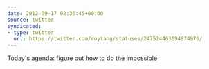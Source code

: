 ```yaml
---
date: 2012-09-17 02:36:45+00:00
source: twitter
syndicated:
- type: twitter
  url: https://twitter.com/roytang/statuses/247524463694974976/
---
```


Today's agenda: figure out how to do the impossible